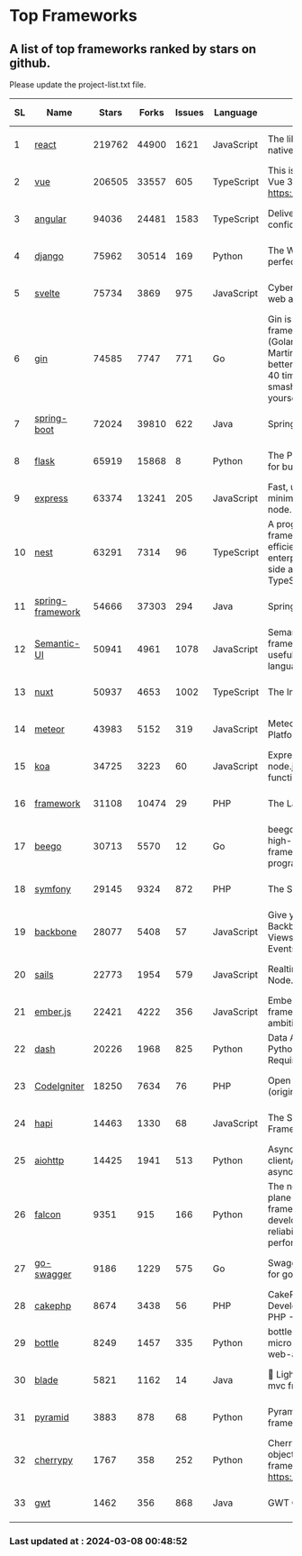 # Top Frameworks
## A list of top frameworks ranked by stars on github.  
Please update the project-list.txt file.

| SL| Name  | Stars| Forks| Issues | Language | Description | Last Commit |
| --| ------| -----| ---- | ------ | -------- | ----------- | ----------- |
| 1 | [react](https://github.com/facebook/react) | 219762 | 44900 | 1621 | JavaScript | The library for web and native user interfaces. | 2024-03-07 21:36:50 |
| 2 | [vue](https://github.com/vuejs/vue) | 206505 | 33557 | 605 | TypeScript | This is the repo for Vue 2. For Vue 3, go to https://github.com/vuejs/core | 2023-12-31 13:23:55 |
| 3 | [angular](https://github.com/angular/angular) | 94036 | 24481 | 1583 | TypeScript | Deliver web apps with confidence 🚀 | 2024-03-08 00:20:09 |
| 4 | [django](https://github.com/django/django) | 75962 | 30514 | 169 | Python | The Web framework for perfectionists with deadlines. | 2024-03-07 08:59:33 |
| 5 | [svelte](https://github.com/sveltejs/svelte) | 75734 | 3869 | 975 | JavaScript | Cybernetically enhanced web apps | 2024-03-07 11:54:20 |
| 6 | [gin](https://github.com/gin-gonic/gin) | 74585 | 7747 | 771 | Go | Gin is a HTTP web framework written in Go (Golang). It features a Martini-like API with much better performance -- up to 40 times faster. If you need smashing performance, get yourself some Gin. | 2024-03-06 14:27:21 |
| 7 | [spring-boot](https://github.com/spring-projects/spring-boot) | 72024 | 39810 | 622 | Java | Spring Boot | 2024-03-07 13:14:24 |
| 8 | [flask](https://github.com/pallets/flask) | 65919 | 15868 | 8 | Python | The Python micro framework for building web applications. | 2024-02-12 20:50:45 |
| 9 | [express](https://github.com/expressjs/express) | 63374 | 13241 | 205 | JavaScript | Fast, unopinionated, minimalist web framework for node. | 2024-02-26 19:20:53 |
| 10 | [nest](https://github.com/nestjs/nest) | 63291 | 7314 | 96 | TypeScript | A progressive Node.js framework for building efficient, scalable, and enterprise-grade server-side applications with TypeScript/JavaScript 🚀 | 2024-03-06 08:34:58 |
| 11 | [spring-framework](https://github.com/spring-projects/spring-framework) | 54666 | 37303 | 294 | Java | Spring Framework | 2024-03-07 17:16:57 |
| 12 | [Semantic-UI](https://github.com/Semantic-Org/Semantic-UI) | 50941 | 4961 | 1078 | JavaScript | Semantic is a UI component framework based around useful principles from natural language. | 2023-01-11 17:05:32 |
| 13 | [nuxt](https://github.com/nuxt/nuxt) | 50937 | 4653 | 1002 | TypeScript | The Intuitive Vue Framework. | 2024-03-07 01:17:40 |
| 14 | [meteor](https://github.com/meteor/meteor) | 43983 | 5152 | 319 | JavaScript | Meteor, the JavaScript App Platform | 2024-03-01 19:13:28 |
| 15 | [koa](https://github.com/koajs/koa) | 34725 | 3223 | 60 | JavaScript | Expressive middleware for node.js using ES2017 async functions | 2024-01-17 02:02:10 |
| 16 | [framework](https://github.com/laravel/framework) | 31108 | 10474 | 29 | PHP | The Laravel Framework. | 2024-03-07 16:58:40 |
| 17 | [beego](https://github.com/beego/beego) | 30713 | 5570 | 12 | Go | beego is an open-source, high-performance web framework for the Go programming language. | 2024-03-07 07:08:53 |
| 18 | [symfony](https://github.com/symfony/symfony) | 29145 | 9324 | 872 | PHP | The Symfony PHP framework | 2024-03-05 20:48:40 |
| 19 | [backbone](https://github.com/jashkenas/backbone) | 28077 | 5408 | 57 | JavaScript | Give your JS App some Backbone with Models, Views, Collections, and Events | 2024-03-06 23:22:47 |
| 20 | [sails](https://github.com/balderdashy/sails) | 22773 | 1954 | 579 | JavaScript | Realtime MVC Framework for Node.js | 2024-02-01 21:05:31 |
| 21 | [ember.js](https://github.com/emberjs/ember.js) | 22421 | 4222 | 356 | JavaScript | Ember.js - A JavaScript framework for creating ambitious web applications | 2024-03-04 23:27:43 |
| 22 | [dash](https://github.com/plotly/dash) | 20226 | 1968 | 825 | Python | Data Apps & Dashboards for Python. No JavaScript Required. | 2024-03-06 19:20:29 |
| 23 | [CodeIgniter](https://github.com/bcit-ci/CodeIgniter) | 18250 | 7634 | 76 | PHP | Open Source PHP Framework (originally from EllisLab) | 2024-02-10 21:52:04 |
| 24 | [hapi](https://github.com/hapijs/hapi) | 14463 | 1330 | 68 | JavaScript | The Simple, Secure Framework Developers Trust | 2024-01-29 15:47:50 |
| 25 | [aiohttp](https://github.com/aio-libs/aiohttp) | 14425 | 1941 | 513 | Python | Asynchronous HTTP client/server framework for asyncio and Python | 2024-03-07 10:30:53 |
| 26 | [falcon](https://github.com/falconry/falcon) | 9351 | 915 | 166 | Python | The no-magic web data plane API and microservices framework for Python developers, with a focus on reliability, correctness, and performance at scale. | 2024-03-02 13:22:28 |
| 27 | [go-swagger](https://github.com/go-swagger/go-swagger) | 9186 | 1229 | 575 | Go | Swagger 2.0 implementation for go | 2024-03-06 06:20:09 |
| 28 | [cakephp](https://github.com/cakephp/cakephp) | 8674 | 3438 | 56 | PHP | CakePHP: The Rapid Development Framework for PHP - Official Repository | 2024-03-07 05:22:01 |
| 29 | [bottle](https://github.com/bottlepy/bottle) | 8249 | 1457 | 335 | Python | bottle.py is a fast and simple micro-framework for python web-applications. | 2024-01-03 22:31:48 |
| 30 | [blade](https://github.com/lets-blade/blade) | 5821 | 1162 | 14 | Java | :rocket: Lightning fast and elegant mvc framework for Java8 | 2023-06-16 05:18:49 |
| 31 | [pyramid](https://github.com/Pylons/pyramid) | 3883 | 878 | 68 | Python | Pyramid - A Python web framework | 2024-03-03 23:38:59 |
| 32 | [cherrypy](https://github.com/cherrypy/cherrypy) | 1767 | 358 | 252 | Python | CherryPy is a pythonic, object-oriented HTTP framework.      https://cherrypy.dev | 2024-02-25 03:28:13 |
| 33 | [gwt](https://github.com/gwtproject/gwt) | 1462 | 356 | 868 | Java | GWT Open Source Project | 2024-02-14 15:40:02 |

### Last updated at : 2024-03-08 00:48:52
